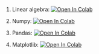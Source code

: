 1. Linear algebra: [![Open In Colab](https://colab.research.google.com/assets/colab-badge.svg)](https://colab.research.google.com/drive/1-OUJb0IK7X8x68j8c0yz2MxZpPRcDcQB)

2. Numpy: [![Open In Colab](https://colab.research.google.com/assets/colab-badge.svg)](https://colab.research.google.com/drive/1Jg7lMqjyLy2rh2kQxmBR9g3dvMmq1miZ)

3. Pandas: [![Open In Colab](https://colab.research.google.com/assets/colab-badge.svg)](https://colab.research.google.com/drive/1Do4m6WcdvisWcMex-P1ODV3DsQlGi5qT)

4. Matplotlib: [![Open In Colab](https://colab.research.google.com/assets/colab-badge.svg)](https://colab.research.google.com/drive/1nITtJQ4BHaT4dg_MgIWrmu6AJgWWapGG)


